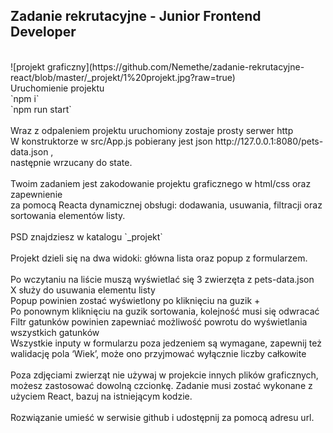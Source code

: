 ## Zadanie rekrutacyjne - Junior Frontend Developer<br>
<br>
![projekt graficzny](https://github.com/Nemethe/zadanie-rekrutacyjne-react/blob/master/_projekt/1%20projekt.jpg?raw=true)
<br>
Uruchomienie projektu<br>
`npm i`<br>
`npm run start`<br>
<br>
Wraz z odpaleniem projektu uruchomiony zostaje prosty serwer http<br>
W konstruktorze w src/App.js pobierany jest json http://127.0.0.1:8080/pets-data.json ,<br>
następnie wrzucany do state.<br>
<br>
Twoim zadaniem jest zakodowanie projektu graficznego w html/css oraz zapewnienie<br>
za pomocą Reacta dynamicznej obsługi: dodawania, usuwania, filtracji oraz sortowania elementów listy.<br>
<br>
PSD znajdziesz w katalogu `_projekt`<br>
<br>
Projekt dzieli się na dwa widoki: główna lista oraz popup z formularzem.<br>
<br>
Po wczytaniu na liście muszą wyświetlać się 3 zwierzęta z pets-data.json<br>
X służy do usuwania elementu listy<br>
Popup powinien zostać wyświetlony po kliknięciu na guzik +<br>
Po ponownym kliknięciu na guzik sortowania, kolejność musi się odwracać<br>
Filtr gatunków powinien zapewniać możliwość powrotu do wyświetlania wszystkich gatunków<br>
Wszystkie inputy w formularzu poza jedzeniem są wymagane, zapewnij też walidację pola ‘Wiek’, może ono przyjmować wyłącznie liczby całkowite<br>
<br>
Poza zdjęciami zwierząt nie używaj w projekcie innych plików graficznych, możesz zastosować dowolną czcionkę. Zadanie musi zostać wykonane z użyciem React, bazuj na istniejącym kodzie.<br>
<br>
Rozwiązanie umieść w serwisie github i udostępnij za pomocą adresu url.
